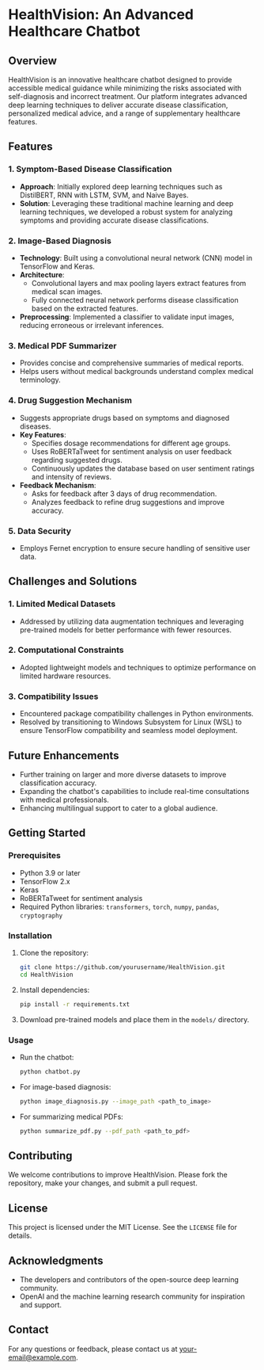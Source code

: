 # HealthVision: An Advanced Healthcare Chatbot

## Overview
HealthVision is an innovative healthcare chatbot designed to provide accessible medical guidance while minimizing the risks associated with self-diagnosis and incorrect treatment. Our platform integrates advanced deep learning techniques to deliver accurate disease classification, personalized medical advice, and a range of supplementary healthcare features.

## Features

### 1. Symptom-Based Disease Classification
- **Approach**: Initially explored deep learning techniques such as DistilBERT, RNN with LSTM, SVM, and Naive Bayes.
- **Solution**: Leveraging these traditional machine learning and deep learning techniques, we developed a robust system for analyzing symptoms and providing accurate disease classifications.

### 2. Image-Based Diagnosis
- **Technology**: Built using a convolutional neural network (CNN) model in TensorFlow and Keras.
- **Architecture**:
  - Convolutional layers and max pooling layers extract features from medical scan images.
  - Fully connected neural network performs disease classification based on the extracted features.
- **Preprocessing**: Implemented a classifier to validate input images, reducing erroneous or irrelevant inferences.

### 3. Medical PDF Summarizer
- Provides concise and comprehensive summaries of medical reports.
- Helps users without medical backgrounds understand complex medical terminology.

### 4. Drug Suggestion Mechanism
- Suggests appropriate drugs based on symptoms and diagnosed diseases.
- **Key Features**:
  - Specifies dosage recommendations for different age groups.
  - Uses RoBERTaTweet for sentiment analysis on user feedback regarding suggested drugs.
  - Continuously updates the database based on user sentiment ratings and intensity of reviews.
- **Feedback Mechanism**:
  - Asks for feedback after 3 days of drug recommendation.
  - Analyzes feedback to refine drug suggestions and improve accuracy.

### 5. Data Security
- Employs Fernet encryption to ensure secure handling of sensitive user data.

## Challenges and Solutions

### 1. Limited Medical Datasets
- Addressed by utilizing data augmentation techniques and leveraging pre-trained models for better performance with fewer resources.

### 2. Computational Constraints
- Adopted lightweight models and techniques to optimize performance on limited hardware resources.

### 3. Compatibility Issues
- Encountered package compatibility challenges in Python environments.
- Resolved by transitioning to Windows Subsystem for Linux (WSL) to ensure TensorFlow compatibility and seamless model deployment.

## Future Enhancements
- Further training on larger and more diverse datasets to improve classification accuracy.
- Expanding the chatbot's capabilities to include real-time consultations with medical professionals.
- Enhancing multilingual support to cater to a global audience.

## Getting Started

### Prerequisites
- Python 3.9 or later
- TensorFlow 2.x
- Keras
- RoBERTaTweet for sentiment analysis
- Required Python libraries: `transformers`, `torch`, `numpy`, `pandas`, `cryptography`

### Installation
1. Clone the repository:
   ```bash
   git clone https://github.com/yourusername/HealthVision.git
   cd HealthVision
   ```
2. Install dependencies:
   ```bash
   pip install -r requirements.txt
   ```
3. Download pre-trained models and place them in the `models/` directory.

### Usage
- Run the chatbot:
  ```bash
  python chatbot.py
  ```
- For image-based diagnosis:
  ```bash
  python image_diagnosis.py --image_path <path_to_image>
  ```
- For summarizing medical PDFs:
  ```bash
  python summarize_pdf.py --pdf_path <path_to_pdf>
  ```

## Contributing
We welcome contributions to improve HealthVision. Please fork the repository, make your changes, and submit a pull request.

## License
This project is licensed under the MIT License. See the `LICENSE` file for details.

## Acknowledgments
- The developers and contributors of the open-source deep learning community.
- OpenAI and the machine learning research community for inspiration and support.

## Contact
For any questions or feedback, please contact us at [your-email@example.com](mailto:your-email@example.com).

